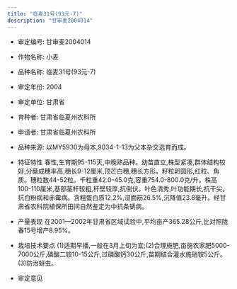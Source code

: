 ```yaml
---
title: "临麦31号(93元-7)"
description: "甘审麦2004014"
---
```

* 审定编号:  甘审麦2004014

*  作物名称:  小麦

*  品种名称:  临麦31号(93元-7)

*  审定年份:  2004

*  审定单位:  甘肃省

* 育种者:  甘肃省临夏州农科所

*  申请者:  甘肃省临夏州农科所

*  品种来源:  以MY5930为母本,9034-1-13为父本杂交选育而成。

*  特征特性
春性,生育期95-115天,中晚熟品种。幼苗直立,株型紧凑,群体结构较好,分蘖成穗率高,穗长9-12厘米,顶芒白穗,穗长方形。籽粒卵圆形,红粒、角质。穗粒数44-52粒。千粒重42.0-45.0克,容重754.0-800.0克/升。株高100-110厘米,基部茎杆较粗,秆壁较厚,抗倒伏。叶色清秀,叶功能期长,抗干尖。抗白粉病和赤霉病。含粗蛋白质12.2%,湿面筋26.5%,沉降值23.8毫升。经甘肃省农科院植保所田间自然鉴定为中抗条锈病。

*  产量表现
在2001—2002年甘肃省区域试验中,平均亩产365.28公斤,比对照陇春15号增产8.95%。

*  栽培技术要点
(1)适期早播,一般在3月上旬为宜;(2)合理施肥,亩施农家肥5000-7000公斤,磷酸二铵10-15公斤,过磷酸钙30公斤,苗期结合灌水施硝铵5公斤。(3)防治蚜虫。

*  审定意见


